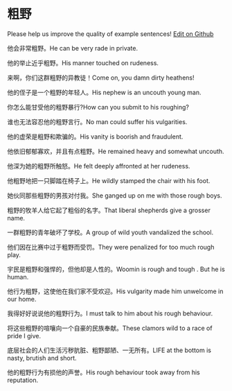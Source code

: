 # 粗野

Please help us improve the quality of example sentences! [Edit on Github](https://github.com/jiyushe/jiyu-example-sentence-source/blob/main/chinese/cuye.md)

<p><span class="chinese">他会非常粗野。</span><span class="english">He can be very rade in private.</span></p>

<p><span class="chinese">他的举止近乎粗野。</span><span class="english">His manner touched on rudeness.</span></p>

<p><span class="chinese">来啊，你们这群粗野的异教徒！</span><span class="english">Come on, you damn dirty heathens!</span></p>

<p><span class="chinese">他的侄子是一个粗野的年轻人。</span><span class="english">His nephew is an uncouth young man.</span></p>

<p><span class="chinese">你怎么能甘受他的粗野暴行?</span><span class="english">How can you submit to his roughing?</span></p>

<p><span class="chinese">谁也无法容忍他的粗野言行。</span><span class="english">No man could suffer his vulgarities.</span></p>

<p><span class="chinese">他的虚荣是粗野和欺骗的。</span><span class="english">His vanity is boorish and fraudulent.</span></p>

<p><span class="chinese">他依旧郁郁寡欢，并且有点粗野。</span><span class="english">He remained heavy and somewhat uncouth.</span></p>

<p><span class="chinese">他深为她的粗野所触怒。</span><span class="english">He felt deeply affronted at her rudeness.</span></p>

<p><span class="chinese">他粗野地把一只脚踏在椅子上。</span><span class="english">He wildly stamped the chair with his foot.</span></p>

<p><span class="chinese">她伙同那些粗野的男孩对付我。</span><span class="english">She ganged up on me with those rough boys.</span></p>

<p><span class="chinese">粗野的牧羊人给它起了粗俗的名字。</span><span class="english">That liberal shepherds give a grosser name.</span></p>

<p><span class="chinese">一群粗野的青年破坏了学校。</span><span class="english">A group of wild youth vandalized the school.</span></p>

<p><span class="chinese">他们因在比赛中过于粗野而受罚。</span><span class="english">They were penalized for too much rough play.</span></p>

<p><span class="chinese">宇民是粗野和强悍的，但他却是人性的。</span><span class="english">Woomin is rough and tough . But he is human.</span></p>

<p><span class="chinese">他行为粗野，这使他在我们家不受欢迎。</span><span class="english">His vulgarity made him unwelcome in our home.</span></p>

<p><span class="chinese">我得好好说说他的粗野行为。</span><span class="english">I must talk to him about his rough behaviour.</span></p>

<p><span class="chinese">将这些粗野的喧嚷向一个自豪的民族奉献。</span><span class="english">These clamors wild to a race of pride I give.</span></p>

<p><span class="chinese">底层社会的人们生活污秽肮脏、粗野鄙陋、一无所有。</span><span class="english">LIFE at the bottom is nasty, brutish and short.</span></p>

<p><span class="chinese">他的粗野行为有损他的声誉。</span><span class="english">His rough behaviour took away from his reputation.</span></p>

